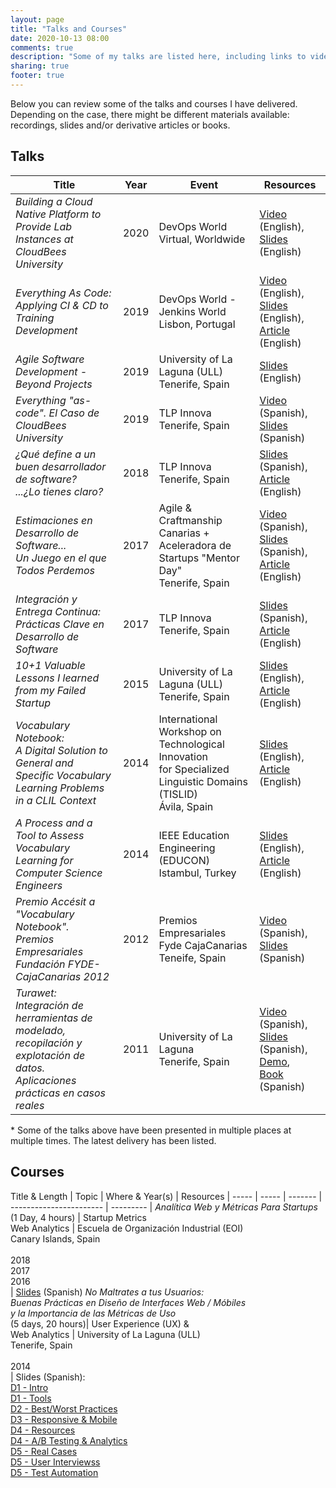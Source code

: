```yaml
---
layout: page
title: "Talks and Courses"
date: 2020-10-13 08:00
comments: true
description: "Some of my talks are listed here, including links to videos or slides. As with the articles in this Blog, in my talks I share thoughts, experiments and ideas about software, internet and entrepreneurship. Looking at peopleware, the human side of technology."
sharing: true
footer: true
---
```


Below you can review some of the talks and courses I have delivered. Depending on the case, there might be different materials available: recordings, slides and/or derivative articles or books.

## Talks

Title                                                             | Year | Event                                                    | Resources                             |
----------------------------------------------------------------- | ---- | -------------------------------------------------------- | ------------------------------------  |
_Building a Cloud Native Platform to Provide Lab Instances at CloudBees University_ | 2020 | DevOps World <br /> Virtual, Worldwide | [Video](https://www.cloudbees.com/resources/cloud-native-platform-building) (English), <br/> [Slides](https://www.slideshare.net/romenrg/building-a-cloud-native-platform-to-provide-lab-instances-at-cloudbees-university/) (English)
_Everything As Code: Applying CI & CD to Training Development_    | 2019 | DevOps World - Jenkins World <br /> Lisbon, Portugal          | [Video](https://youtu.be/1hda-bVYaVc) (English), <br /> [Slides](https://www.slideshare.net/romenrg/dwjw2019-lisbon-trainingascode-applying-ci-cd-to-training-development) (English), <br /> [Article](https://www.romenrg.com/blog/2019/12/31/everything-as-code/) (English)
_Agile Software Development - Beyond Projects_                    | 2019 | University of La Laguna (ULL) <br /> Tenerife, Spain | [Slides](https://www.slideshare.net/romenrg/agile-software-development-beyond-projects-ull) (English)
_Everything "as-code". El Caso de CloudBees University_           | 2019 | TLP Innova <br /> Tenerife, Spain                             | [Video](https://youtu.be/RyWSqxSIyVg) (Spanish), [Slides](https://www.slideshare.net/romenrg/everything-as-code-cloudbees-university) (Spanish)
_¿Qué define a un buen desarrollador de software? <br /> ...¿Lo tienes claro?_ | 2018 | TLP Innova <br /> Tenerife, Spain | [Slides](https://www.slideshare.net/romenrg/qu-define-a-un-buen-desarrollador-de-software) (Spanish), <br /> [Article](https://www.romenrg.com/blog/2018/12/29/what-makes-a-great-software-engineer/) (English)
_Estimaciones en Desarrollo de Software... <br /> Un Juego en el que Todos Perdemos_ | 2017 | Agile & Craftmanship Canarias + Aceleradora de Startups "Mentor Day" <br /> Tenerife, Spain | [Video](https://youtu.be/koFmPR3TW0g) (Spanish), <br /> [Slides](https://www.slideshare.net/romenrg/estimaciones-en-desarrollo-de-software-versin-2017) (Spanish), <br /> [Article](https://www.romenrg.com/blog/2015/09/28/why-asking-developers-for-time-estimates-in-software-projects-is-a-terrible-idea-and-how-to-bypass-it-with-scrum/) (English)
_Integración y Entrega Continua: <br /> Prácticas Clave en Desarrollo de Software_ | 2017 | TLP Innova <br /> Tenerife, Spain | [Slides](https://www.slideshare.net/romenrg/integracion-y-entrega-continua-tlp-innova-2017) (Spanish), [Article](https://www.romenrg.com/blog/2017/12/31/continuous-integration-delivery-deployment/) (English)
_10+1 Valuable Lessons I learned from my Failed Startup_ | 2015 | University of La Laguna (ULL) <br /> Tenerife, Spain | [Slides](https://www.slideshare.net/romenrg/101-valuable-lessons-i-learned-from-my-failed-startup) (English), [Article](https://www.romenrg.com/blog/2015/03/17/10-plus-1-valuable-lessons-i-learned-from-my-failed-startup/) (English)
_Vocabulary Notebook: <br/>A Digital Solution to General and Specific Vocabulary Learning Problems <br/> in a CLIL Context_ | 2014 | International Workshop on Technological Innovation <br/> for Specialized Linguistic Domains <br/> (TISLID) <br /> Ávila, Spain | [Slides](https://www.slideshare.net/secret/u1zosZ9qXlbAgn) (English), <br /> [Article](https://research-publishing.net/manuscript?10.14705/rpnet.2016.tislid2014.440) (English)
_A Process and a Tool to Assess Vocabulary Learning for Computer Science Engineers_ | 2014 | IEEE Education Engineering (EDUCON) <br /> Istambul, Turkey | [Slides](https://www.slideshare.net/secret/MOfkEL0ICnCBhr) (English), [Article](https://ieeexplore.ieee.org/document/6826163) (English)
_Premio Accésit a "Vocabulary Notebook". <br /> Premios Empresariales Fundación FYDE-CajaCanarias 2012_ | 2012 | Premios Empresariales <br /> Fyde CajaCanarias <br /> Teneife, Spain | [Video](https://youtu.be/MXkKLFlTpbw) (Spanish), <br /> [Slides](https://www.slideshare.net/secret/aAz1fyofObEPsX) (Spanish)
_Turawet: <br /> Integración de herramientas de modelado, recopilación y explotación de datos. <br /> Aplicaciones prácticas en casos reales_ | 2011 | University of La Laguna <br /> Tenerife, Spain | [Video](https://youtu.be/4BLMhpE66yQ) (Spanish), <br /> [Slides](https://www.slideshare.net/secret/I70JF08TCMEenr) (Spanish), <br /> [Demo](https://youtu.be/k9qX9cnQfSw), <br /> [Book](../docs/Memoria_Final_Proyecto_Turawet.pdf) (Spanish)

<p class="small-text"> * Some of the talks above have been presented in multiple places at multiple times. The latest delivery has been listed.</p>

## Courses

Title & Length | Topic | Where & Year(s) | Resources |
----- | ----- | ------- | ----------------------- | --------- |
_Analítica Web y Métricas Para Startups_ <br /> (1 Day, 4 hours) | Startup Metrics <br /> Web Analytics | Escuela de Organización Industrial (EOI) <br /> Canary Islands, Spain <br/><br/> 2018 <br /> 2017 <br /> 2016 <br /> | [Slides](https://www.slideshare.net/romenrg/analtica-web-y-mtricas-para-startups-julio-2018) (Spanish)
_No Maltrates a tus Usuarios: <br /> Buenas Prácticas en Diseño de Interfaces Web / Móbiles <br /> y la Importancia de las Métricas de Uso_ <br /> (5 days, 20 hours)| User Experience (UX) & <br/> Web Analytics | University of La Laguna (ULL) <br /> Tenerife, Spain <br/><br/> 2014 <br />  | Slides (Spanish): <br /> [D1 - Intro](https://www.slideshare.net/romenrg/curso-ux-tenerife-no-maltrates-a-tus-usuarios) <br /> [D1 - Tools](https://www.slideshare.net/romenrg/curso-ux-fgullromenrg4coding) <br /> [D2 - Best/Worst Practices](https://www.slideshare.net/romenrg/curso-ux-tenerife-no-maltrates-a-tus-usuarios-fg-ull-da-2-peores-y-mejores-prcticas-en-ux) <br /> [D3 - Responsive & Mobile](https://www.slideshare.net/romenrg/curso-ux-tenerife-no-maltrates-a-tus-usuarios-fg-ull-da-3-responsive-web-design-rwd-mobile-ux) <br /> [D4 - Resources](https://www.slideshare.net/romenrg/curso-ux-fgullromenrg5recursosyayudaproyecto) <br /> [D4 - A/B Testing & Analytics](https://www.slideshare.net/romenrg/curso-ux-tenerife-no-maltrates-a-tus-usuarios-fg-ull-da-4-introduccin-al-ab-testing-con-google-analytics) <br /> [D5 - Real Cases](https://www.slideshare.net/romenrg/curso-ux-tenerife-no-maltrates-a-tus-usuarios-fg-ull-da-5-experimentos-reales-la-experiencia-de-vocabulary-notebook) <br /> [D5 - User Interviewss](https://www.slideshare.net/romenrg/curso-ux-tenerife-no-maltrates-a-tus-usuarios-fg-ull-da-5) <br /> [D5 - Test Automation](https://www.slideshare.net/romenrg/curso-ux-tenerife-no-maltrates-a-tus-usuarios-fg-ull-da-5-testing-automatizado-de-interfaces-web)
